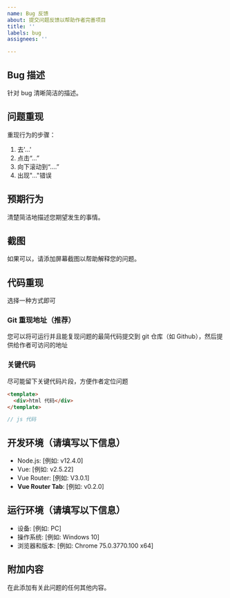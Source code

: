 ```yaml
---
name: Bug 反馈
about: 提交问题反馈以帮助作者完善项目
title: ''
labels: bug
assignees: ''

---
```


## Bug 描述
针对 bug 清晰简洁的描述。

## 问题重现
重现行为的步骤：
1. 去'...'
2. 点击“...”
3. 向下滚动到“....”
4. 出现"..."错误

## 预期行为
清楚简洁地描述您期望发生的事情。

## 截图
如果可以，请添加屏幕截图以帮助解释您的问题。

## 代码重现
选择一种方式即可

  ### Git 重现地址（推荐）
  您可以将可运行并且能复现问题的最简代码提交到 git 仓库（如 Github），然后提供给作者可访问的地址

  ### 关键代码
  尽可能留下关键代码片段，方便作者定位问题

  ``` html
  <template>
    <div>html 代码</div>
  </template>
  ```
  ``` javascript
  // js 代码
  ```

## 开发环境（请填写以下信息）
  - Node.js: [例如: v12.4.0]
  - Vue: [例如: v2.5.22]
  - Vue Router: [例如: V3.0.1]
  - **Vue Router Tab**: [例如: v0.2.0]

## 运行环境（请填写以下信息）
  - 设备: [例如: PC]
  - 操作系统: [例如: Windows 10]  
  - 浏览器和版本: [例如: Chrome 75.0.3770.100 x64]

## 附加内容
在此添加有关此问题的任何其他内容。
